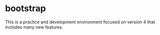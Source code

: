 # bootstrap
This is a practice and development environment focused on version 4 that includes many new features.
